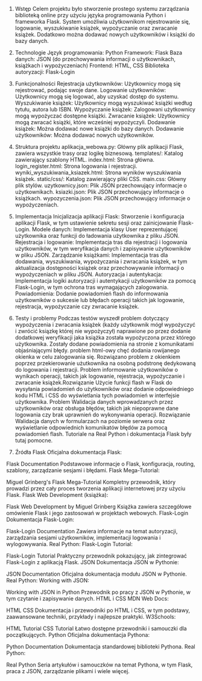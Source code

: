 1. Wstęp
    Celem projektu było stworzenie prostego systemu zarządzania biblioteką online przy użyciu języka programowania Python i frameworka Flask. System umożliwia użytkownikom rejestrowanie się, logowanie, wyszukiwanie książek, wypożyczanie oraz zwracanie książek. Dodatkowo można dodawać nowych użytkowników i książki do bazy danych.

2. Technologie
    Język programowania: Python
    Framework: Flask
    Baza danych: JSON (do przechowywania informacji o użytkownikach, książkach i wypożyczeniach)
    Frontend: HTML, CSS
    Biblioteka autoryzacji: Flask-Login

3. Funkcjonalności
    Rejestracja użytkowników: Użytkownicy mogą się rejestrować, podając swoje dane.
    Logowanie użytkowników: Użytkownicy mogą się logować, aby uzyskać dostęp do systemu.
    Wyszukiwanie książek: Użytkownicy mogą wyszukiwać książki według tytułu, autora lub ISBN.
    Wypożyczanie książek: Zalogowani użytkownicy mogą wypożyczać dostępne książki.
    Zwracanie książek: Użytkownicy mogą zwracać książki, które wcześniej wypożyczyli.
    Dodawanie książek: Można dodawać nowe książki do bazy danych.
    Dodawanie użytkowników: Można dodawać nowych użytkowników.

4. Struktura projektu
    aplikacja_webowa.py: Główny plik aplikacji Flask, zawiera wszystkie trasy oraz logikę biznesową.
    templates/: Katalog zawierający szablony HTML.
    index.html: Strona główna.
    login_register.html: Strona logowania i rejestracji.
    wyniki_wyszukiwania_ksiazek.html: Strona wyników wyszukiwania książek.
    static/css/: Katalog zawierający pliki CSS.
    main.css: Główny plik stylów.
    uzytkownicy.json: Plik JSON przechowujący informacje o użytkownikach.
    ksiazki.json: Plik JSON przechowujący informacje o książkach.
    wypozyczenia.json: Plik JSON przechowujący informacje o wypożyczeniach.

5. Implementacja
    Inicjalizacja aplikacji Flask: Stworzenie i konfiguracja aplikacji Flask, w tym ustawienie sekretu sesji oraz zainicjowanie Flask-Login.
    Modele danych: Implementacja klasy User reprezentującej użytkownika oraz funkcji do ładowania użytkownika z pliku JSON.
    Rejestracja i logowanie: Implementacja tras dla rejestracji i logowania użytkowników, w tym weryfikacja danych i zapisywanie użytkowników w pliku JSON.
    Zarządzanie książkami: Implementacja tras dla dodawania, wyszukiwania, wypożyczania i zwracania książek, w tym aktualizacja dostępności książek oraz przechowywanie informacji o wypożyczeniach w pliku JSON.
    Autoryzacja i autentykacja: Implementacja logiki autoryzacji i autentykacji użytkowników za pomocą Flask-Login, w tym ochrona tras wymagających zalogowania.
    Powiadomienia: Dodanie powiadomień flash do informowania użytkowników o sukcesie lub błędach operacji takich jak logowanie, rejestracja, wypożyczanie czy zwracanie książek.

6. Testy i problemy 
    Podczas testów wyszedł problem dotyczący wypożyczenia i zwracania książek (każdy użytkownik mógł wypożyczyć i zwrócić ksiązkę której nie wypożyczył) naprawione po przez dodanie dodatkowej weryfikacji jaka książka została wypożyczona przez którego użytkownika. Zostały dodane powiadomienia na stronie z komunikatami objaśniającymi błędy.
    problem html-owy chęć dodania rowijanego okienka w celu zalogowania się. Rozwiązano problem z okienkiem poprzez przekierowanie użutkownika na osobną podstronę dedykowaną do logowania i rejestracji.
    Problem informowanie użytkowników o wynikach operacji, takich jak logowanie, rejestracja, wypożyczanie i zwracanie książek.Rozwiązanie Użycie funkcji flash w Flask do wysyłania powiadomień do użytkowników oraz dodanie odpowiedniego kodu HTML i CSS do wyświetlania tych powiadomień w interfejsie użytkownika.
    Problem Walidacja danych wprowadzanych przez użytkowników oraz obsługa błędów, takich jak niepoprawne dane logowania czy brak uprawnień do wykonywania operacji. Rozwiązanie Walidacja danych w formularzach na poziomie serwera oraz wyświetlanie odpowiednich komunikatów błędów za pomocą powiadomień flash. Tutoriale na Real Python i dokumentacja Flask były tutaj pomocne.
    

1. Źródła
Flask
Oficjalna dokumentacja Flask:

Flask Documentation
Podstawowe informacje o Flask, konfiguracja, routing, szablony, zarządzanie sesjami i błędami.
Flask Mega-Tutorial:

Miguel Grinberg's Flask Mega-Tutorial
Kompletny przewodnik, który prowadzi przez cały proces tworzenia aplikacji internetowej przy użyciu Flask.
Flask Web Development (książka):

Flask Web Development by Miguel Grinberg
Książka zawiera szczegółowe omówienie Flask i jego zastosowań w projektach webowych.
Flask-Login
Dokumentacja Flask-Login:

Flask-Login Documentation
Zawiera informacje na temat autoryzacji, zarządzania sesjami użytkowników, implementacji logowania i wylogowywania.
Real Python: Flask-Login Tutorial:

Flask-Login Tutorial
Praktyczny przewodnik pokazujący, jak zintegrować Flask-Login z aplikacją Flask.
JSON
Dokumentacja JSON w Pythonie:

JSON Documentation
Oficjalna dokumentacja modułu JSON w Pythonie.
Real Python: Working with JSON:

Working with JSON in Python
Przewodnik po pracy z JSON w Pythonie, w tym czytanie i zapisywanie danych.
HTML i CSS
MDN Web Docs:

HTML
CSS
Dokumentacja i przewodniki po HTML i CSS, w tym podstawy, zaawansowane techniki, przykłady i najlepsze praktyki.
W3Schools:

HTML Tutorial
CSS Tutorial
Łatwo dostępne przewodniki i samouczki dla początkujących.
Python
Oficjalna dokumentacja Pythona:

Python Documentation
Dokumentacja standardowej biblioteki Pythona.
Real Python:

Real Python
Seria artykułów i samouczków na temat Pythona, w tym Flask, praca z JSON, zarządzanie plikami i wiele więcej.

